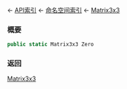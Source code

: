 ← [API索引](Api-Index) ← [命名空间索引](Namespace-Index) ← [Matrix3x3](VRageMath.Matrix3x3)

### 概要

```csharp
public static Matrix3x3 Zero
```

### 返回

[Matrix3x3](VRageMath.Matrix3x3)

